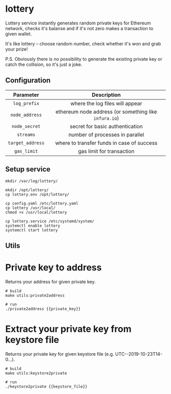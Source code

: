 # lottery

Lottery service instantly generates random private keys for Ethereum network, checks it's balanse and if it's not zero makes a transaction to given wallet.

It's like lottery – choose random number, check whether it's won and grab your prize!

P.S. Obviously there is no possibility to generate the existing private key or catch the collision, so it's just a joke.

## Configuration

|    Parameter     |                           Description                          |
|:----------------:|:--------------------------------------------------------------:|
| `log_prefix`     | where the log files will appear                                |
| `node_address`   | ethereum node address (or something like `infura.io`) |
| `node_secret`    | secret for basic authentication                                |
| `streams`        | number of processes in parallel                                |
| `target_address` | where to transfer funds in case of success                     |
| `gas_limit`      | gas limit for transaction                                      |

## Setup service

```
mkdir /var/log/lottery/

mkdir /opt/lottery/
cp lottery.env /opt/lottery/

cp config.yaml /etc/lottery.yaml
cp lottery /usr/local/
chmod +x /usr/local/lottery

cp lottery.service /etc/systemd/system/
systemctl enable lottery
systemctl start lottery
```

## Utils

# Private key to address

Returns your address for given private key.

```
# build
make utils:private2address

# run
./private2address {{private_key}}
```

# Extract your private key from keystore file

Returns your private key for given keystore file (e.g. UTC--2019-10-23T14-0...).

```
# build
make utils:keystore2private

# run
./keystore2private {{keystore_file}}
```